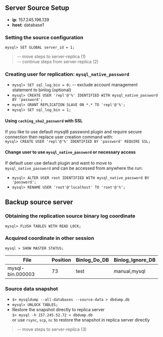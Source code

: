## Server Source Setup
- **ip**: 157.245.196.139
- **host**: database1

### Setting the source configuration
`mysql> SET GLOBAL server_id = 1;`

> -- move steps to server-replica (1)\
> -- continue steps from server-replica (2)

### Creating user for replication: `mysql_native_password`
- `mysql> SET sql_log_bin = 0;` -- exclude account management statement to binlog (optional)
- `mysql> CREATE USER 'repl'@'%' IDENTIFIED WITH mysql_native_password BY 'password';`
- `mysql> GRANT REPLICATION SLAVE ON *.* TO 'repl'@'%';`
- `mysql> SET sql_log_bin = 1;`

#### Using `caching_sha2_password` with SSL
If you like to use default mysql8 password plugin and require secure connection then replace user creation command with:\
`mysql> CREATE USER 'repl'@'%' IDENTIFIED BY 'password' REQUIRE SSL;`

#### Change user to use `mysql_native_password` or necessary access
If default user use default plugin and want to move to `mysql_native_password` and can be accessed from anywhere the run:
- `mysql> ALTER USER root IDENTIFIED WITH mysql_native_password BY 'password';`
- `mysql> RENAME USER 'root'@'localhost' TO 'root'@'%';`


## Backup source server
### Obtaining the replication source binary log coordinate
`mysql> FLUSH TABLES WITH READ LOCK;`

### Acquired coordinate in other session
`mysql > SHOW MASTER STATUS;`

| File             	| Position 	| Binlog_Do_DB 	| Binlog_Ignore_DB 	|
|------------------	|----------	|--------------	|------------------	|
| mysql-bin.000003 	| 73       	| test         	| manual,mysql     	|


### Source data snapshot
- `$> mysqldump --all-databases --source-data > dbdump.db`
- `mysql> UNLOCK TABLES;`
- Restore the snapshot directly to replica server\
  `$> mysql -h 157.245.52.72 < dbdump.db`\
  or use `rsync`, `scp`, `nc` to restore the snapshot in replica server directly

> -- move steps to server-replica (3)